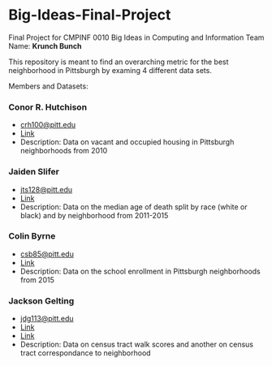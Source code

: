 # Big-Ideas-Final-Project
Final Project for CMPINF 0010 Big Ideas in Computing and Information
Team Name: **Krunch Bunch**

This repository is meant to find an overarching metric for the best neighborhood in Pittsburgh by examing 4 different data sets.

Members and Datasets:

### Conor R. Hutchison
* crh100@pitt.edu
* [Link](https://data.wprdc.org/dataset/pgh/resource/94f8eda2-fa77-49a2-9190-3a6ed85fc561)
* Description: Data on vacant and occupied housing in Pittsburgh neighborhoods from 2010

### Jaiden Slifer
* jts128@pitt.edu
* [Link](https://data.wprdc.org/dataset/median-age-death)
* Description: Data on the median age of death split by race (white or black) and by neighborhood from 2011-2015

### Colin Byrne
* csb85@pitt.edu
* [Link](https://data.wprdc.org/dataset/pittsburgh-american-community-survey-2015-school-enrollment)
* Description: Data on the school enrollment in Pittsburgh neighborhoods from 2015

### Jackson Gelting
* jdg113@pitt.edu
* [Link](https://data.wprdc.org/dataset/allegheny-county-walk-scores)
* [Link](https://data.wprdc.org/dataset/2010-census-tracts)
* Description: Data on census tract walk scores and another on census tract correspondance to neighborhood